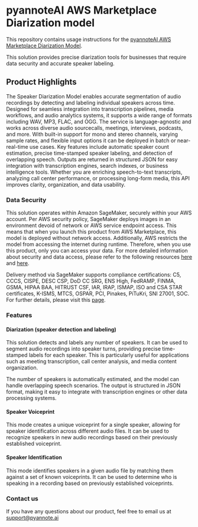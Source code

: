 # pyannoteAI AWS Marketplace Diarization model

This repository contains usage instructions for the [pyannoteAI AWS Marketplace Diarization Model](https://aws.amazon.com/marketplace/pp/prodview-mfmm2lfeq2q7u).

This solution provides precise diarization tools for businesses that require data security and accurate speaker labeling.

## Product Highlights

The Speaker Diarization Model enables accurate segmentation of audio recordings by detecting and labeling individual speakers across time. Designed for seamless integration into transcription pipelines, media workflows, and audio analytics systems, it supports a wide range of formats including WAV, MP3, FLAC, and OGG. The service is language-agnostic and works across diverse audio sourcecalls, meetings, interviews, podcasts, and more. With built-in support for mono and stereo channels, varying sample rates, and flexible input options it can be deployed in batch or near-real-time use cases. Key features include automatic speaker count estimation, precise time-stamped speaker labeling, and detection of overlapping speech. Outputs are returned in structured JSON for easy integration with transcription engines, search indexes, or business intelligence tools. Whether you are enriching speech-to-text transcripts, analyzing call center performance, or processing long-form media, this API improves clarity, organization, and data usability.

### Data Security

This solution operates within Amazon SageMaker, securely within your AWS account. Per AWS security policy, SageMaker deploys images in an environment devoid of network or AWS service endpoint access. This means that when you launch this product from AWS Marketplace, this model is deployed without network access. Additionally, AWS restricts the model from accessing the internet during runtime. Therefore, when you use this product, only you can access your data. For more detailed information about security and data access, please refer to the following resources [here](https://docs.aws.amazon.com/marketplace/latest/userguide/ml-security-and-intellectual-property.html) and [here](https://docs.aws.amazon.com/marketplace/latest/buyerguide/product-types-machine-learning-products.html).

Delivery method via SageMaker supports compliance certifications:
C5, CCCS, CISPE, DESC CSP, DoD CC SRG, ENS High, FedRAMP, FINMA, GSMA, HIPAA BAA, HITRUST CSF, IAR, IRAP, ISMAP, ISO and CSA STAR certificates, K-ISMS, MTCS, OSPAR, PCI, Pinakes, PiTuKri, SNI 27001, SOC. For further details, please visit this [page](https://aws.amazon.com/compliance/services-in-scope/).

### Features

#### Diarization (speaker detection and labeling)

This solution detects and labels any number of speakers. It can be used to segment audio recordings into speaker turns, providing precise time-stamped labels for each speaker. This is particularly useful for applications such as meeting transcription, call center analysis, and media content organization.

The number of speakers is automatically estimated, and the model can handle overlapping speech scenarios. The output is structured in JSON format, making it easy to integrate with transcription engines or other data processing systems.

#### Speaker Voiceprint

This mode creates a unique voiceprint for a single speaker, allowing for speaker identification across different audio files. It can be used to recognize speakers in new audio recordings based on their previously established voiceprint.

#### Speaker Identification

This mode identifies speakers in a given audio file by matching them against a set of known voiceprints. It can be used to determine who is speaking in a recording based on previously established voiceprints.

### Contact us

If you have any questions about our product, feel free to email us at support@pyannote.ai

